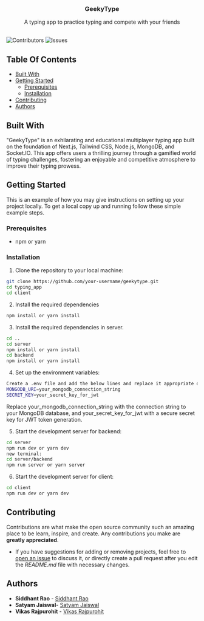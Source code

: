 <br/>
<p align="center">
  
  <h3 align="center">GeekyType</h3>

  <p align="center">
    A typing app to practice typing and compete with your friends
    <br/>
    <br/>
  </p>
</p>

![Contributors](https://img.shields.io/github/contributors/Sidd-R/typing_app?color=dark-green) ![Issues](https://img.shields.io/github/issues/Sidd-R/typing_app) 

## Table Of Contents

* [Built With](#built-with)
* [Getting Started](#getting-started)
  * [Prerequisites](#prerequisites)
  * [Installation](#installation)
* [Contributing](#contributing)
* [Authors](#authors)

## Built With

"GeekyType" is an exhilarating and educational multiplayer typing app built on the foundation of Next.js, Tailwind CSS, Node.js, MongoDB, and Socket.IO. This app offers users a thrilling journey through a gamified world of typing challenges, fostering an enjoyable and competitive atmosphere to improve their typing prowess.

## Getting Started

This is an example of how you may give instructions on setting up your project locally.
To get a local copy up and running follow these simple example steps.

### Prerequisites

* npm or yarn


### Installation

1. Clone the repository to your local machine:

```bash
git clone https://github.com/your-username/geekytype.git
cd typing_app
cd client
```

2. Install the required dependencies
```bash
npm install or yarn install
```

3. Install the required dependencies in server.
```bash
cd ..
cd server
npm install or yarn install
cd backend
npm install or yarn install
```

4. Set up the environment variables:
```bash
Create a .env file and add the below lines and replace it appropriate details
MONGODB_URI=your_mongodb_connection_string
SECRET_KEY=your_secret_key_for_jwt
```
Replace your_mongodb_connection_string with the connection string to your MongoDB database, and your_secret_key_for_jwt with a secure secret key for JWT token generation.

5. Start the development server for backend:
```bash
cd server
npm run dev or yarn dev
new terminal:
cd server/backend
npm run server or yarn server
```

6. Start the development server for client:
```bash
cd client
npm run dev or yarn dev
```

## Contributing

Contributions are what make the open source community such an amazing place to be learn, inspire, and create. Any contributions you make are **greatly appreciated**.
* If you have suggestions for adding or removing projects, feel free to [open an issue](https://github.com/Sidd-R/typing_app/issues/new) to discuss it, or directly create a pull request after you edit the *README.md* file with necessary changes.


## Authors

* **Siddhant Rao** - [Siddhant Rao](https://github.com/Sidd-R)
* **Satyam Jaiswal**- [Satyam Jaiswal](https://github.com/1SatyamJaiswal)
* **Vikas Rajpurohit** - [Vikas Rajpurohit](https://github.com/Vikas-Rajpurohit)
